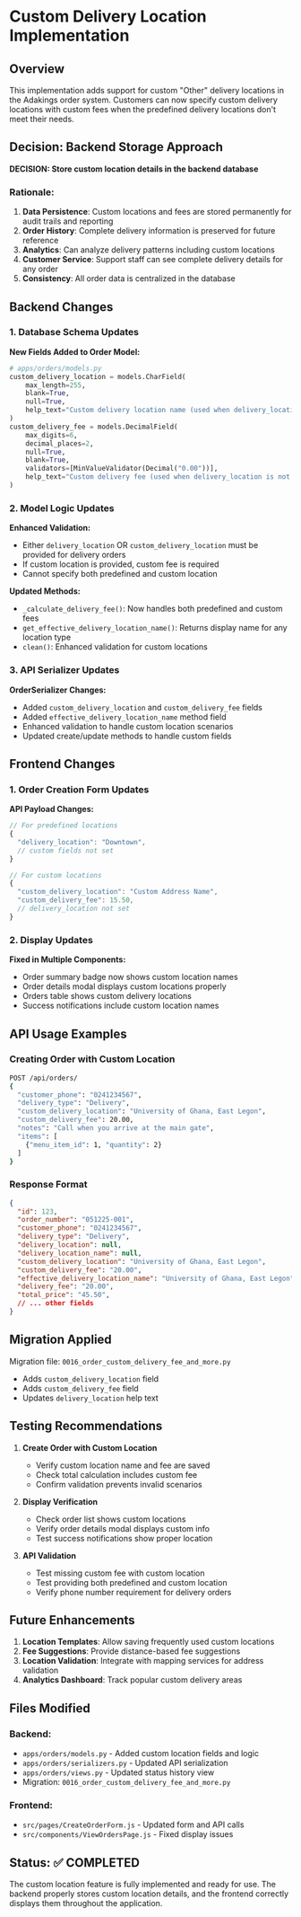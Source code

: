 # Custom Delivery Location Implementation

## Overview
This implementation adds support for custom "Other" delivery locations in the Adakings order system. Customers can now specify custom delivery locations with custom fees when the predefined delivery locations don't meet their needs.

## Decision: Backend Storage Approach

**DECISION: Store custom location details in the backend database**

### Rationale:
1. **Data Persistence**: Custom locations and fees are stored permanently for audit trails and reporting
2. **Order History**: Complete delivery information is preserved for future reference
3. **Analytics**: Can analyze delivery patterns including custom locations
4. **Customer Service**: Support staff can see complete delivery details for any order
5. **Consistency**: All order data is centralized in the database

## Backend Changes

### 1. Database Schema Updates

**New Fields Added to Order Model:**
```python
# apps/orders/models.py
custom_delivery_location = models.CharField(
    max_length=255,
    blank=True,
    null=True,
    help_text="Custom delivery location name (used when delivery_location is not set)"
)
custom_delivery_fee = models.DecimalField(
    max_digits=6,
    decimal_places=2,
    null=True,
    blank=True,
    validators=[MinValueValidator(Decimal("0.00"))],
    help_text="Custom delivery fee (used when delivery_location is not set)"
)
```

### 2. Model Logic Updates

**Enhanced Validation:**
- Either `delivery_location` OR `custom_delivery_location` must be provided for delivery orders
- If custom location is provided, custom fee is required
- Cannot specify both predefined and custom location

**Updated Methods:**
- `_calculate_delivery_fee()`: Now handles both predefined and custom fees
- `get_effective_delivery_location_name()`: Returns display name for any location type
- `clean()`: Enhanced validation for custom locations

### 3. API Serializer Updates

**OrderSerializer Changes:**
- Added `custom_delivery_location` and `custom_delivery_fee` fields
- Added `effective_delivery_location_name` method field
- Enhanced validation to handle custom location scenarios
- Updated create/update methods to handle custom fields

## Frontend Changes

### 1. Order Creation Form Updates

**API Payload Changes:**
```javascript
// For predefined locations
{
  "delivery_location": "Downtown",
  // custom fields not set
}

// For custom locations  
{
  "custom_delivery_location": "Custom Address Name",
  "custom_delivery_fee": 15.50,
  // delivery_location not set
}
```

### 2. Display Updates

**Fixed in Multiple Components:**
- Order summary badge now shows custom location names
- Order details modal displays custom locations properly
- Orders table shows custom delivery locations
- Success notifications include custom location names

## API Usage Examples

### Creating Order with Custom Location

```bash
POST /api/orders/
{
  "customer_phone": "0241234567",
  "delivery_type": "Delivery",
  "custom_delivery_location": "University of Ghana, East Legon",
  "custom_delivery_fee": 20.00,
  "notes": "Call when you arrive at the main gate",
  "items": [
    {"menu_item_id": 1, "quantity": 2}
  ]
}
```

### Response Format

```json
{
  "id": 123,
  "order_number": "051225-001",
  "customer_phone": "0241234567",
  "delivery_type": "Delivery",
  "delivery_location": null,
  "delivery_location_name": null,
  "custom_delivery_location": "University of Ghana, East Legon",
  "custom_delivery_fee": "20.00",
  "effective_delivery_location_name": "University of Ghana, East Legon",
  "delivery_fee": "20.00",
  "total_price": "45.50",
  // ... other fields
}
```

## Migration Applied

Migration file: `0016_order_custom_delivery_fee_and_more.py`
- Adds `custom_delivery_location` field
- Adds `custom_delivery_fee` field  
- Updates `delivery_location` help text

## Testing Recommendations

1. **Create Order with Custom Location**
   - Verify custom location name and fee are saved
   - Check total calculation includes custom fee
   - Confirm validation prevents invalid scenarios

2. **Display Verification**
   - Check order list shows custom locations
   - Verify order details modal displays custom info
   - Test success notifications show proper location

3. **API Validation**
   - Test missing custom fee with custom location
   - Test providing both predefined and custom location
   - Verify phone number requirement for delivery orders

## Future Enhancements

1. **Location Templates**: Allow saving frequently used custom locations
2. **Fee Suggestions**: Provide distance-based fee suggestions
3. **Location Validation**: Integrate with mapping services for address validation
4. **Analytics Dashboard**: Track popular custom delivery areas

## Files Modified

### Backend:
- `apps/orders/models.py` - Added custom location fields and logic
- `apps/orders/serializers.py` - Updated API serialization
- `apps/orders/views.py` - Updated status history view
- Migration: `0016_order_custom_delivery_fee_and_more.py`

### Frontend:
- `src/pages/CreateOrderForm.js` - Updated form and API calls
- `src/components/ViewOrdersPage.js` - Fixed display issues

## Status: ✅ COMPLETED

The custom location feature is fully implemented and ready for use. The backend properly stores custom location details, and the frontend correctly displays them throughout the application.
